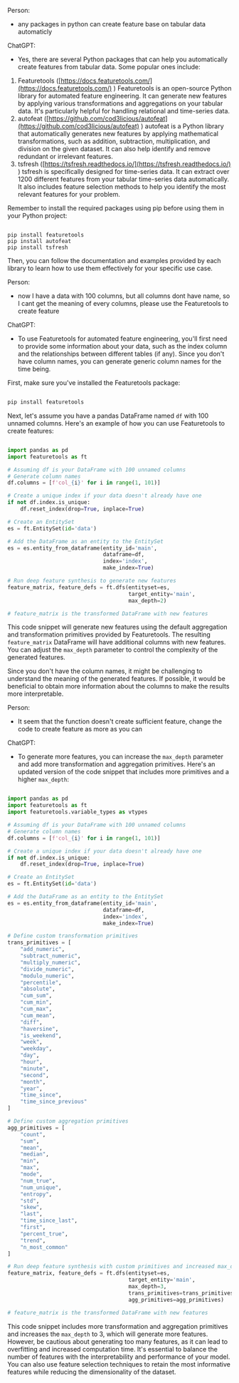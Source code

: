 
Person: 
- any packages in python can create feature base on tabular data automaticly

ChatGPT: 
- Yes, there are several Python packages that can help you automatically create features from tabular data. Some popular ones include: 
1. Featuretools ([https://docs.featuretools.com/](https://docs.featuretools.com/) )
Featuretools is an open-source Python library for automated feature engineering. It can generate new features by applying various transformations and aggregations on your tabular data. It's particularly helpful for handling relational and time-series data. 
2. autofeat ([https://github.com/cod3licious/autofeat](https://github.com/cod3licious/autofeat) )
autofeat is a Python library that automatically generates new features by applying mathematical transformations, such as addition, subtraction, multiplication, and division on the given dataset. It can also help identify and remove redundant or irrelevant features. 
3. tsfresh ([https://tsfresh.readthedocs.io/](https://tsfresh.readthedocs.io/) )
tsfresh is specifically designed for time-series data. It can extract over 1200 different features from your tabular time-series data automatically. It also includes feature selection methods to help you identify the most relevant features for your problem.

Remember to install the required packages using pip before using them in your Python project:

```

pip install featuretools
pip install autofeat
pip install tsfresh
```



Then, you can follow the documentation and examples provided by each library to learn how to use them effectively for your specific use case.

Person: 
- now I have a data with 100 columns, but all columns dont have name, so I cant get the meaning of every columns, please use the Featuretools to create feature

ChatGPT: 
- To use Featuretools for automated feature engineering, you'll first need to provide some information about your data, such as the index column and the relationships between different tables (if any). Since you don't have column names, you can generate generic column names for the time being.

First, make sure you've installed the Featuretools package:

```bash

pip install featuretools
```



Next, let's assume you have a pandas DataFrame named `df` with 100 unnamed columns. Here's an example of how you can use Featuretools to create features:

```python

import pandas as pd
import featuretools as ft

# Assuming df is your DataFrame with 100 unnamed columns
# Generate column names
df.columns = [f'col_{i}' for i in range(1, 101)]

# Create a unique index if your data doesn't already have one
if not df.index.is_unique:
    df.reset_index(drop=True, inplace=True)

# Create an EntitySet
es = ft.EntitySet(id='data')

# Add the DataFrame as an entity to the EntitySet
es = es.entity_from_dataframe(entity_id='main',
                              dataframe=df,
                              index='index',
                              make_index=True)

# Run deep feature synthesis to generate new features
feature_matrix, feature_defs = ft.dfs(entityset=es,
                                      target_entity='main',
                                      max_depth=2)

# feature_matrix is the transformed DataFrame with new features
```



This code snippet will generate new features using the default aggregation and transformation primitives provided by Featuretools. The resulting `feature_matrix` DataFrame will have additional columns with new features. You can adjust the `max_depth` parameter to control the complexity of the generated features.

Since you don't have the column names, it might be challenging to understand the meaning of the generated features. If possible, it would be beneficial to obtain more information about the columns to make the results more interpretable.

Person: 
- It seem that the function doesn't create sufficient feature, change the code to create feature as more as you can

ChatGPT: 
- To generate more features, you can increase the `max_depth` parameter and add more transformation and aggregation primitives. Here's an updated version of the code snippet that includes more primitives and a higher `max_depth`:

```python

import pandas as pd
import featuretools as ft
import featuretools.variable_types as vtypes

# Assuming df is your DataFrame with 100 unnamed columns
# Generate column names
df.columns = [f'col_{i}' for i in range(1, 101)]

# Create a unique index if your data doesn't already have one
if not df.index.is_unique:
    df.reset_index(drop=True, inplace=True)

# Create an EntitySet
es = ft.EntitySet(id='data')

# Add the DataFrame as an entity to the EntitySet
es = es.entity_from_dataframe(entity_id='main',
                              dataframe=df,
                              index='index',
                              make_index=True)

# Define custom transformation primitives
trans_primitives = [
    "add_numeric",
    "subtract_numeric",
    "multiply_numeric",
    "divide_numeric",
    "modulo_numeric",
    "percentile",
    "absolute",
    "cum_sum",
    "cum_min",
    "cum_max",
    "cum_mean",
    "diff",
    "haversine",
    "is_weekend",
    "week",
    "weekday",
    "day",
    "hour",
    "minute",
    "second",
    "month",
    "year",
    "time_since",
    "time_since_previous"
]

# Define custom aggregation primitives
agg_primitives = [
    "count",
    "sum",
    "mean",
    "median",
    "min",
    "max",
    "mode",
    "num_true",
    "num_unique",
    "entropy",
    "std",
    "skew",
    "last",
    "time_since_last",
    "first",
    "percent_true",
    "trend",
    "n_most_common"
]

# Run deep feature synthesis with custom primitives and increased max_depth
feature_matrix, feature_defs = ft.dfs(entityset=es,
                                      target_entity='main',
                                      max_depth=3,
                                      trans_primitives=trans_primitives,
                                      agg_primitives=agg_primitives)

# feature_matrix is the transformed DataFrame with new features
```



This code snippet includes more transformation and aggregation primitives and increases the `max_depth` to 3, which will generate more features. However, be cautious about generating too many features, as it can lead to overfitting and increased computation time. It's essential to balance the number of features with the interpretability and performance of your model. You can also use feature selection techniques to retain the most informative features while reducing the dimensionality of the dataset.
